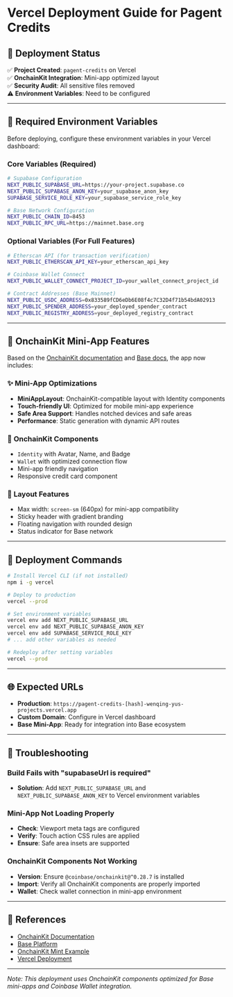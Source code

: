 # Vercel Deployment Guide for Pagent Credits

## 🚀 Deployment Status

✅ **Project Created**: `pagent-credits` on Vercel  
✅ **OnchainKit Integration**: Mini-app optimized layout  
✅ **Security Audit**: All sensitive files removed  
⚠️ **Environment Variables**: Need to be configured  

---

## 🔧 Required Environment Variables

Before deploying, configure these environment variables in your Vercel dashboard:

### **Core Variables (Required)**
```bash
# Supabase Configuration
NEXT_PUBLIC_SUPABASE_URL=https://your-project.supabase.co
NEXT_PUBLIC_SUPABASE_ANON_KEY=your_supabase_anon_key
SUPABASE_SERVICE_ROLE_KEY=your_supabase_service_role_key

# Base Network Configuration  
NEXT_PUBLIC_CHAIN_ID=8453
NEXT_PUBLIC_RPC_URL=https://mainnet.base.org
```

### **Optional Variables (For Full Features)**
```bash
# Etherscan API (for transaction verification)
NEXT_PUBLIC_ETHERSCAN_API_KEY=your_etherscan_api_key

# Coinbase Wallet Connect
NEXT_PUBLIC_WALLET_CONNECT_PROJECT_ID=your_wallet_connect_project_id

# Contract Addresses (Base Mainnet)
NEXT_PUBLIC_USDC_ADDRESS=0x833589fCD6eDb6E08f4c7C32D4f71b54bdA02913
NEXT_PUBLIC_SPENDER_ADDRESS=your_deployed_spender_contract
NEXT_PUBLIC_REGISTRY_ADDRESS=your_deployed_registry_contract
```

---

## 📱 OnchainKit Mini-App Features

Based on the [OnchainKit documentation](https://github.com/coinbase/onchainkit) and [Base docs](https://docs.base.org/get-started/base), the app now includes:

### ✨ **Mini-App Optimizations**
- **MiniAppLayout**: OnchainKit-compatible layout with Identity components
- **Touch-friendly UI**: Optimized for mobile mini-app experience
- **Safe Area Support**: Handles notched devices and safe areas
- **Performance**: Static generation with dynamic API routes

### 🎯 **OnchainKit Components**
- `Identity` with Avatar, Name, and Badge
- `Wallet` with optimized connection flow
- Mini-app friendly navigation
- Responsive credit card component

### 📐 **Layout Features**
- Max width: `screen-sm` (640px) for mini-app compatibility
- Sticky header with gradient branding
- Floating navigation with rounded design
- Status indicator for Base network

---

## 🔗 Deployment Commands

```bash
# Install Vercel CLI (if not installed)
npm i -g vercel

# Deploy to production
vercel --prod

# Set environment variables
vercel env add NEXT_PUBLIC_SUPABASE_URL
vercel env add NEXT_PUBLIC_SUPABASE_ANON_KEY
vercel env add SUPABASE_SERVICE_ROLE_KEY
# ... add other variables as needed

# Redeploy after setting variables
vercel --prod
```

---

## 🌐 Expected URLs

- **Production**: `https://pagent-credits-[hash]-wenqing-yus-projects.vercel.app`
- **Custom Domain**: Configure in Vercel dashboard
- **Base Mini-App**: Ready for integration into Base ecosystem

---

## 🔧 Troubleshooting

### Build Fails with "supabaseUrl is required"
- **Solution**: Add `NEXT_PUBLIC_SUPABASE_URL` and `NEXT_PUBLIC_SUPABASE_ANON_KEY` to Vercel environment variables

### Mini-App Not Loading Properly
- **Check**: Viewport meta tags are configured
- **Verify**: Touch action CSS rules are applied
- **Ensure**: Safe area insets are supported

### OnchainKit Components Not Working
- **Version**: Ensure `@coinbase/onchainkit@^0.28.7` is installed
- **Import**: Verify all OnchainKit components are properly imported
- **Wallet**: Check wallet connection in mini-app environment

---

## 📖 References

- [OnchainKit Documentation](https://github.com/coinbase/onchainkit)
- [Base Platform](https://docs.base.org/get-started/base)
- [OnchainKit Mint Example](https://ock-mint.vercel.app/)
- [Vercel Deployment](https://vercel.com/docs)

---

*Note: This deployment uses OnchainKit components optimized for Base mini-apps and Coinbase Wallet integration.*
